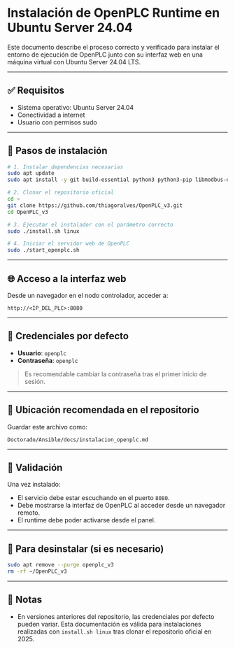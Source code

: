 # Instalación de OpenPLC Runtime en Ubuntu Server 24.04

Este documento describe el proceso correcto y verificado para instalar el entorno de ejecución de OpenPLC junto con su interfaz web en una máquina virtual con Ubuntu Server 24.04 LTS.

---

## ✅ Requisitos

- Sistema operativo: Ubuntu Server 24.04
- Conectividad a internet
- Usuario con permisos sudo

---

## 🧰 Pasos de instalación

```bash
# 1. Instalar dependencias necesarias
sudo apt update
sudo apt install -y git build-essential python3 python3-pip libmodbus-dev python3-flask

# 2. Clonar el repositorio oficial
cd ~
git clone https://github.com/thiagoralves/OpenPLC_v3.git
cd OpenPLC_v3

# 3. Ejecutar el instalador con el parámetro correcto
sudo ./install.sh linux

# 4. Iniciar el servidor web de OpenPLC
sudo ./start_openplc.sh
```

---

## 🌐 Acceso a la interfaz web

Desde un navegador en el nodo controlador, acceder a:

```
http://<IP_DEL_PLC>:8080
```

---

## 🔐 Credenciales por defecto

- **Usuario**: `openplc`
- **Contraseña**: `openplc`

> Es recomendable cambiar la contraseña tras el primer inicio de sesión.

---

## 📁 Ubicación recomendada en el repositorio

Guardar este archivo como:

```
Doctorado/Ansible/docs/instalacion_openplc.md
```

---

## 🧪 Validación

Una vez instalado:
- El servicio debe estar escuchando en el puerto `8080`.
- Debe mostrarse la interfaz de OpenPLC al acceder desde un navegador remoto.
- El runtime debe poder activarse desde el panel.

---

## 🧯 Para desinstalar (si es necesario)

```bash
sudo apt remove --purge openplc_v3
rm -rf ~/OpenPLC_v3
```

---

## 📝 Notas

- En versiones anteriores del repositorio, las credenciales por defecto pueden variar. Esta documentación es válida para instalaciones realizadas con `install.sh linux` tras clonar el repositorio oficial en 2025.
